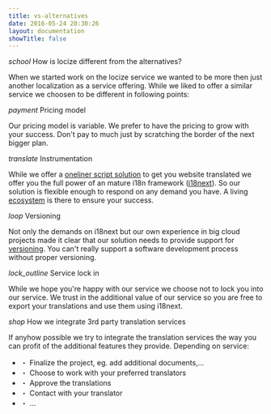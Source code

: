 ```yaml
---
title: vs-alternatives
date: 2016-05-24 20:30:26
layout: documentation
showTitle: false
---
```


<p class="headline"><i class="material-icons" translated>school</i> How is locize different from the alternatives?</p>

When we started work on the locize service we wanted to be more then just another localization as a service offering. While we liked to offer a similar service we choosen to be different in following points:

<p class="headline extra-margin"><i class="material-icons" translated>payment</i> Pricing model</p>

Our pricing model is variable. We prefer to have the pricing to grow with your success. Don't pay to much just by scratching the border of the next bigger plan.

<p class="headline extra-margin"><i class="material-icons" translated>translate</i> Instrumentation</p>

While we offer a [oneliner script solution](/integrate) to get you website translated we offer you the full power of an mature i18n framework ([i18next](http://i18next.com)). So our solution is flexible enough to respond on any demand you have. A living [ecosystem](http://i18next.com/docs/ecosystem/) is there to ensure your success.


<p class="headline extra-margin"><i class="material-icons" translated>loop</i> Versioning</p>

Not only the demands on i18next but our own experience in big cloud projects made it clear that our solution needs to provide support for [versioning](/versioning). You can't really support a software development process without proper versioning.

<p class="headline extra-margin"><i class="material-icons" translated>lock_outline</i> Service lock in</p>

While we hope you're happy with our service we choose not to lock you into our service. We trust in the additional value of our service so you are free to export your translations and use them using i18next.


<p class="headline extra-margin"><i class="material-icons" translated>shop</i> How we integrate 3rd party translation services</p>

If anyhow possible we try to integrate the translation services the way you can profit of the additional features they provide. Depending on service:


- ・ Finalize the project, eg. add additional documents,...
- ・ Choose to work with your preferred translators
- ・ Approve the translations
- ・ Contact with your translator
- ・ ...
